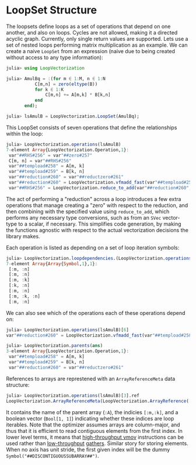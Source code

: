 # LoopSet Structure

The loopsets define loops as a set of operations that depend on one another, and also on loops. Cycles are not allowed, making it a directed acyclic graph. Currently, only single return values are supported.
Lets use a set of nested loops performing matrix multiplication as an example. We can create a naive `LoopSet` from an expression (naive due to being created without access to any type information):
```julia
julia> using LoopVectorization

julia> AmulBq = :(for m ∈ 1:M, n ∈ 1:N
           C[m,n] = zero(eltype(B))
           for k ∈ 1:K
               C[m,n] += A[m,k] * B[k,n]
           end
       end);

julia> lsAmulB = LoopVectorization.LoopSet(AmulBq);
```
This LoopSet consists of seven operations that define the relationships within the loop:
```julia
julia> LoopVectorization.operations(lsAmulB)
7-element Array{LoopVectorization.Operation,1}:
 var"##RHS#256" = var"##zero#257"
 C[m, n] = var"##RHS#256"
 var"##tempload#258" = A[m, k]
 var"##tempload#259" = B[k, n]
 var"##reduction#260" = var"##reductzero#261"
 var"##reduction#260" = LoopVectorization.vfmadd_fast(var"##tempload#258", var"##tempload#259", var"##reduction#260")
 var"##RHS#256" = LoopVectorization.reduce_to_add(var"##reduction#260", var"##RHS#256")
```
The act of performing a "reduction" across a loop introduces a few extra operations that manage creating a "zero" with respect to the reduction, and then combining with the specified value using `reduce_to_add`, which performs any necessary type conversions, such as from an `SVec` vector-type to a scalar, if necessary. This simplifies code generation, by making the functions agnostic with respect to the actual vectorization decisions the library makes.

Each operation is listed as depending on a set of loop iteration symbols:
```julia
julia> LoopVectorization.loopdependencies.(LoopVectorization.operations(lsAmulB))
7-element Array{Array{Symbol,1},1}:
 [:m, :n]
 [:m, :n]
 [:m, :k]
 [:k, :n]
 [:m, :n]
 [:m, :k, :n]
 [:m, :n]
```
We can also see which of the operations each of these operations depend on:
```julia
julia> LoopVectorization.operations(lsAmulB)[6]
var"##reduction#260" = LoopVectorization.vfmadd_fast(var"##tempload#258", var"##tempload#259", var"##reduction#260")

julia> LoopVectorization.parents(ans)
3-element Array{LoopVectorization.Operation,1}:
 var"##tempload#258" = A[m, k]
 var"##tempload#259" = B[k, n]
 var"##reduction#260" = var"##reductzero#261"
 ```
References to arrays are represtened with an `ArrayReferenceMeta` data structure:
```julia
julia> LoopVectorization.operations(lsAmulB)[3].ref
LoopVectorization.ArrayReferenceMeta(LoopVectorization.ArrayReference(:A, [:m, :k], Int8[0, 0]), Bool[1, 1], Symbol("##vptr##_A"))
```
It contains the name of the parent array (`:A`), the indicies `[:m,:k]`, and a boolean vector (`Bool[1, 1]`) indicating whether these indices are loop iterables. Note that the optimizer assumes arrays are column-major, and thus that it is efficient to read contiguous elements from the first index. In lower level terms, it means that [high-throughput vmov](https://www.felixcloutier.com/x86/movupd) instructions can be used rather than [low-throughput](https://www.felixcloutier.com/x86/vgatherdpd:vgatherqpd) [gathers](https://www.felixcloutier.com/x86/vgatherqps:vgatherqpd). Similar story for storing elements.
When no axis has unit stride, the first given index will be the dummy `Symbol("##DISCONTIGUOUSSUBARRAY##")`.


